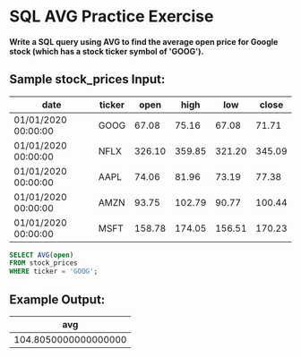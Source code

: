 # SQL AVG Practice Exercise

#### Write a SQL query using AVG to find the average open price for Google stock (which has a stock ticker symbol of 'GOOG').
     

## Sample stock_prices Input:  

| **date**             | **ticker** | **open** | **high** | **low** | **close** |
|----------------------|------------|----------|----------|---------|-----------|
| 01/01/2020 00:00:00  | GOOG       | 67.08    | 75.16    | 67.08   | 71.71     |
| 01/01/2020 00:00:00  | NFLX       | 326.10   | 359.85   | 321.20  | 345.09    |
| 01/01/2020 00:00:00  | AAPL       | 74.06    | 81.96    | 73.19   | 77.38     |
| 01/01/2020 00:00:00  | AMZN       | 93.75    | 102.79   | 90.77   | 100.44    |
| 01/01/2020 00:00:00  | MSFT       | 158.78   | 174.05   | 156.51  | 170.23    |


``` sql
SELECT AVG(open)
FROM stock_prices
WHERE ticker = 'GOOG';
```

## Example Output:

| **avg**               |
|-----------------------|
| 104.8050000000000000  |

